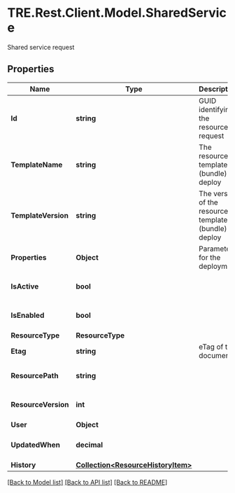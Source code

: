 # TRE.Rest.Client.Model.SharedService
Shared service request

## Properties

Name | Type | Description | Notes
------------ | ------------- | ------------- | -------------
**Id** | **string** | GUID identifying the resource request | 
**TemplateName** | **string** | The resource template (bundle) to deploy | 
**TemplateVersion** | **string** | The version of the resource template (bundle) to deploy | 
**Properties** | **Object** | Parameters for the deployment | [optional] 
**IsActive** | **bool** |  | [optional] [default to true]
**IsEnabled** | **bool** |  | [optional] [default to true]
**ResourceType** | **ResourceType** |  | [optional] 
**Etag** | **string** | eTag of the document | 
**ResourcePath** | **string** |  | [optional] [default to ""]
**ResourceVersion** | **int** |  | [optional] [default to 0]
**User** | **Object** |  | [optional] 
**UpdatedWhen** | **decimal** |  | [optional] [default to 0M]
**History** | [**Collection&lt;ResourceHistoryItem&gt;**](ResourceHistoryItem.md) |  | [optional] 

[[Back to Model list]](../README.md#documentation-for-models) [[Back to API list]](../README.md#documentation-for-api-endpoints) [[Back to README]](../README.md)

